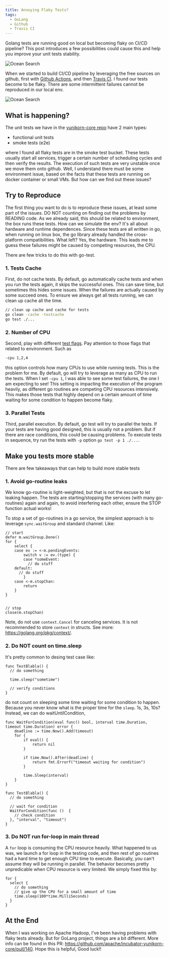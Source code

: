 ```yaml
---
title: Annoying Flaky Tests?
tags:
  - GoLang
  - Github
  - Travis CI
---
```

Golang tests are running good on local but becoming flaky on CI/CD pipeline?
This post introduces a few possibilities could cause this and help you improve
your unit tests stability.

![Ocean Search](/assets/ocean-search.jpeg "Ocean Search")

<!--more-->

When we started to build CI/CD pipeline by leveraging the free sources on github,
first with [Github Actions](https://github.com/features/actions), and then [Travis CI](https://travis-ci.org/). I found our tests become to be flaky. There are some intermittent failures cannot be reproduced in our local env.

![Ocean Search](/assets/ocean-search.jpeg "Ocean Search")

## What is happening?

The unit tests we have in the [yunikorn-core repo](https://github.com/apache/incubator-yunikorn-core) have 2 main types:
* functional unit tests
* smoke tests (e2e)

where I found all flaky tests are in the smoke test bucket. These tests usually
start all services, trigger a certain number of scheduling cycles and then verify
the results. The execution of such tests are very unstable once we move them
onto github. Well, I understand there must be some environment issue, based on the facts
that these tests are running on docker container or small VMs. But how can we find
out these issues?

## Try to Reproduce

The first thing you want to do is to reproduce these issues, at least some part of the issues.
DO NOT counting on finding out the problems by READING code. As we already said,
this should be related to environment, the box runs these tests. How can we simulate the env?
It's all about hardware and runtime dependences. Since these tests are all written in go,
when running on linux box, the go library already handled the cross-platform compatibilities.
What left? Yes, the hardware. This leads me to guess these failures might be caused by
competing resources, the CPU.

There are few tricks to do this with go-test.

### 1. Tests Cache
First, do not cache tests. By default, go automatically cache tests and when you run the tests again, it skips the successful ones. This can save time, but sometimes this hides some issues. When the failures are actually caused by some succeed ones. To ensure we always get all tests running, we can clean up cache all the time.

```bash
// clean up cache and cache for tests
go clean -cache -testcache
go test ./...
```

### 2. Number of CPU
Second, play with different [test flags](https://golang.org/cmd/go/#hdr-Testing_flags).
Pay attention to those flags that related to environment. Such as

```bash
-cpu 1,2,4
```

this option controls how many CPUs to use while running tests. This is the problem for me.
By default, go will try to leverage as many as CPU to run the tests.
When I set `-cpu 1`, I was able to see some test failures, the one I am expecting to see!
This setting is impacting the execution of the program heavily, as different go routines
are competing CPU resources intensively. This makes those tests that highly depend on a
certain amount of time waiting for some condition to happen become flaky.

### 3. Parallel Tests
Third, parallel execution. By default, go test will try to parallel the tests.
If your tests are having good designed, this is usually not a problem. But if there
are race conditions, this could be causing problems. To execute tests in sequence, try
run the tests with `-p` option `go test -p 1 ./...`.

## Make you tests more stable

There are few takeaways that can help to build more stable tests

### 1. Avoid go-routine leaks

We know go-routine is light-weighted, but that is not the excuse to let leaking happen.
The tests are starting/stopping the services (with many go-routines) again and again,
to avoid interfering each other, ensure the STOP function actual works!

To stop a set of go-routines in a go service, the simplest approach is to leverage
`sync.waitGroup` and standard channel. Like:

```GoLang
// start
defer m.waitGroup.Done()
for {
	select {
	case ev := <-m.pendingEvents:
		switch v := ev.(type) {
		case *someEvent:
		  // do stuff
    default:
      // do stuff
		}
	case <-m.stopChan:
		return
	}
}


// stop
close(m.stopChan)
```

Note, do not use `context.Cancel` for canceling services. It is not recommended to
store `context` in structs. See more: https://golang.org/pkg/context/.

### 2. Do NOT count on time.sleep

It's pretty common to desing test case like:

```GoLang
func TestBlabla() {
  // do something

  time.sleep("sometime")

  // verify conditions
}
```

do not count on sleeping some time waiting for some condition to happen.
Because you never know what is the proper time for the `sleep`. 1s, 3s, 10s?
Instead, we can do waitUntilCondition,

```GoLang
func WaitForCondition(eval func() bool, interval time.Duration, timeout time.Duration) error {
	deadline := time.Now().Add(timeout)
	for {
		if eval() {
			return nil
		}

		if time.Now().After(deadline) {
			return fmt.Errorf("timeout waiting for condition")
		}

		time.Sleep(interval)
	}
}

func TestBlabla() {
  // do something

  // wait for condition
  WaitForCondition(func ()  {
    // check condition
  }, "interval", "timeout")
}
```

### 3. Do NOT run for-loop in main thread

A `for` loop is consuming the CPU resource heavily. What happened to us was, we
launch a for loop in the testing code, and then rest of go routines had a hard time
to get enough CPU time to execute. Basically, you can't assume they will be running in parallel.
The behavior becomes pretty unpredicable when CPU resource is very limited. We
simply fixed this by:

```GoLang
for {
  select {
    // do something
    // give up the CPU for a small amount of time
    time.sleep(100*time.MilliSeconds)
  }
}
```

## At the End

When I was working on Apache Hadoop, I've been having problems with flaky tests already.
But for GoLang project, things are a bit different. More info can be found in this PR: https://github.com/apache/incubator-yunikorn-core/pull/140. Hope this is helpful, Good luck!!
